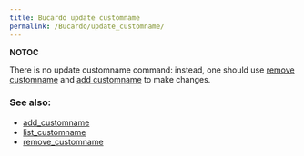 ```yaml
---
title: Bucardo update customname
permalink: /Bucardo/update_customname/
---
```


__NOTOC__

There is no update customname command: instead, one should use [remove customname](/Bucardo/remove_customname "wikilink") and [add customname](/Bucardo/add_customname "wikilink") to make changes.

### See also:

-   [add_customname](/Bucardo/add_customname "wikilink")
-   [list_customname](/Bucardo/list_customname "wikilink")
-   [remove_customname](/Bucardo/remove_customname "wikilink")
